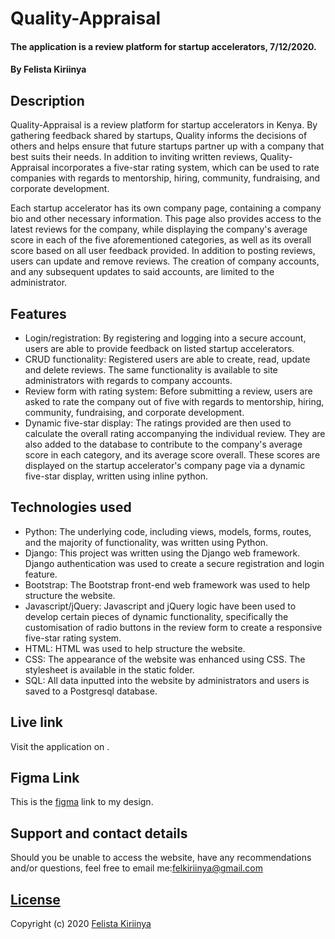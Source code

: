 # Quality-Appraisal

#### The application is a review platform for startup accelerators, 7/12/2020.
#### By Felista Kiriinya

## Description

Quality-Appraisal is a review platform for startup accelerators in Kenya. By gathering feedback shared by startups, Quality informs 
the decisions of others and helps ensure that future startups partner up with a company that best suits their needs. In addition 
to inviting written reviews, Quality-Appraisal incorporates a five-star rating system, which can be used to rate companies with regards to 
mentorship, hiring, community, fundraising, and corporate development.

Each startup accelerator has its own company page, containing a company bio and other necessary information. This page also provides 
access to the latest reviews for the company, while displaying the company's average score in each of the five aforementioned 
categories, as well as its overall score based on all user feedback provided. In addition to posting reviews, users can update and 
remove reviews. The creation of company accounts, and any subsequent updates to said accounts, are limited to the administrator.

## Features

- Login/registration: By registering and logging into a secure account, users are able to provide feedback on listed startup accelerators.
- CRUD functionality: Registered users are able to create, read, update and delete reviews. The same functionality is available to site 
administrators with regards to company accounts.
- Review form with rating system: Before submitting a review, users are asked to rate the company out of five with regards to 
mentorship, hiring, community, fundraising, and corporate development.
- Dynamic five-star display: The ratings provided are then used to calculate the overall rating accompanying the individual review. They are 
also added to the database to contribute to the company's average score in each category, and its average score overall. These scores are 
displayed on the startup accelerator's company page via a dynamic five-star display, written using inline python.

## Technologies used

- Python: The underlying code, including views, models, forms, routes, and the majority of functionality, was written using Python.
- Django: This project was written using the Django web framework. Django authentication was used to create a secure registration and 
login feature.
- Bootstrap: The Bootstrap front-end web framework was used to help structure the website.
- Javascript/jQuery: Javascript and jQuery logic have been used to develop certain pieces of dynamic functionality, specifically the 
customisation of radio buttons in the review form to create a responsive five-star rating system. 
- HTML: HTML was used to help structure the website.
- CSS: The appearance of the website was enhanced using CSS. The stylesheet is available in the static folder.
- SQL: All data inputted into the website by administrators and users is saved to a Postgresql database.

## Live link
Visit the application on .

## Figma Link
This is the [figma]() link to my design.

## Support and contact details

Should you be unable to access the website, have any recommendations and/or questions, feel free to email me:[felkiriinya@gmail.com](mailto:felkiriinya@gmail.com)

## [License]()

Copyright (c) 2020 [Felista Kiriinya](https://github.com/felkiriinya)
